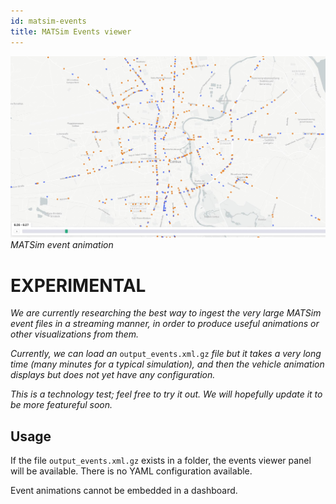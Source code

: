 ```yaml
---
id: matsim-events
title: MATSim Events viewer
---
```


![carriers-banner](assets/events.jpg)
_MATSim event animation_

# EXPERIMENTAL

_We are currently researching the best way to ingest the very large MATSim event files in a streaming manner, in order to produce useful animations or other visualizations from them._

_Currently, we can load an_ `output_events.xml.gz` _file but it takes a very long time (many minutes for a typical simulation), and then the vehicle animation displays but does not yet have any configuration._

_This is a technology test; feel free to try it out. We will hopefully update it to be more featureful soon._


## Usage

If the file `output_events.xml.gz` exists in a folder, the events viewer panel will be available. There is no YAML configuration available.

Event animations cannot be embedded in a dashboard.
